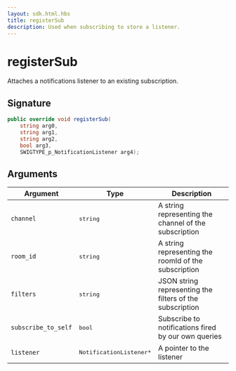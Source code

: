 ```yaml
---
layout: sdk.html.hbs
title: registerSub
description: Used when subscribing to store a listener.
---
```


# registerSub

Attaches a notifications listener to an existing subscription.

## Signature

```csharp
public override void registerSub(
    string arg0, 
    string arg1, 
    string arg2, 
    bool arg3, 
    SWIGTYPE_p_NotificationListener arg4);

```

## Arguments

| Argument   | Type                      | Description
| ---------- |---------------------------|--------------------------------------------------------------------- |
| `channel`    | <pre>string</pre>           | A string representing the channel of the subscription
| `room_id` | <pre>string</pre>  | A string representing the roomId of the subscription
| `filters` | <pre>string</pre> | JSON string representing the filters of the subscription
| `subscribe_to_self` | <pre>bool</pre> | Subscribe to notifications fired by our own queries
| `listener` | <pre>NotificationListener\*</pre> | A pointer to the listener


